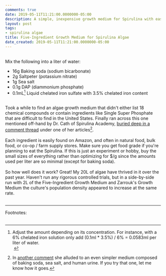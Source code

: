 ```yaml
---
comments: true
date: 2019-05-11T11:21:00.0000000-05:00
description: A simple, inexpensive growth medium for Spirulina with easy-to-find ingredients.
layout: post
tags:
- spirulina algae
title: Five-Ingredient Growth Medium for Spirulina Algae
date_created: 2019-05-11T11:21:00.0000000-05:00
---
```

   
   
   
   
   
&nbsp;   
Mix the following into a liter of water:   
 
* 16g Baking soda (sodium bicarbonate)  
* 2g Saltpeter (potassium nitrate)  
* 1g Sea salt  
* 0.1g DAP (diammonium phosphate)  
* 0.1mL[^1] Liquid chelated iron sulfate with 3.5% chelated iron content    
   
&nbsp;   
Took a while to find an algae growth medium that didn't either list 18 chemical compounds or contain ingredients like Single Super Phosphate that are difficult to find in the United States. Finally ran across this one mentioned off-hand by Dr. Cath of Spirulina Academy, [buried deep in a comment thread][1] under one of her articles[^2].    
&nbsp;   
Each ingredient is easily found on Amazon, and often in natural food, bulk food, or co-op / farm supply stores. Make sure you get food grade if you're planning to eat the Spirulina. If this is just an experiment or hobby, buy the small sizes of everything rather than optimizing for $/g since the amounts used per liter are so minimal (except for baking soda).   
&nbsp;   
So how well does it work? Great! My 20L of algae have thrived in it over the past year. Haven't run any rigorous controlled trials, but in a side-by-side run with 2L of the Five-Ingredient Growth Medium and Zarrouk's Growth Medium the culture's population density appeared to increase at the same rate.   
&nbsp;   
****   
Footnotes:   
&nbsp;   
[^1]: Adjust the amount depending on its concentration. For instance, with a 6% chelated iron solution only add (0.1ml * 3.5%) / 6% = 0.0583ml per liter of water.   
&nbsp;   
[^2]: In [another comment][2] she alluded to an even simpler medium composed of baking soda, sea salt, and human urine. If you try that one, let me know how it goes.   

[1]: http://spirulinaacademy.com/grow-your-own-spirulina/#comment-261
[2]: http://spirulinaacademy.com/grow-your-own-spirulina/#comment-4020